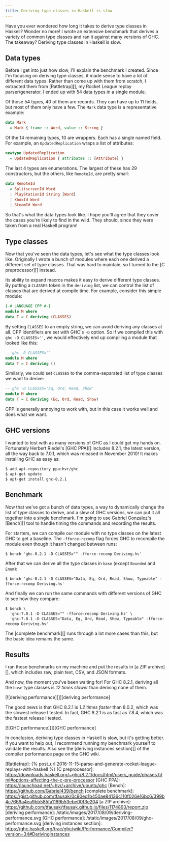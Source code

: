 ```yaml
---
title: Deriving type classes in Haskell is slow
---
```


Have you ever wondered how long it takes to derive type classes in Haskell?
Wonder no more! I wrote an extensive benchmark that derives a variety of
common type classes and ran it against many versions of GHC. The takeaway?
Deriving type classes in Haskell is slow.

## Data types

Before I get into just how slow, I'll explain the benchmark I created. Since
I'm focusing on deriving type classes, it made sense to have a lot of different
data types. Rather than come up with them from scratch, I extracted them from
[Rattletrap][], my Rocket League replay parser/generator. I ended up with 54
data types in a single module.

Of those 54 types, 40 of them are records. They can have up to 11 fields, but
most of them only have a few. The `Mark` data type is a representative example:

``` haskell
data Mark
  = Mark { frame :: Word, value :: String }
```

Of the 14 remaining types, 10 are wrappers. Each has a single named field. For
example, an `UpdatedReplication` wraps a list of attributes:

``` haskell
newtype UpdatedReplication
  = UpdatedReplication { attributes :: [Attribute] }
```

The last 4 types are enumerations. The largest of these has 29 constructors,
but the others, like `RemoteId`, are pretty small:

``` haskell
data RemoteId
  = SplitscreenId Word
  | PlayStationId String [Word]
  | XboxId Word
  | SteamId Word
```

So that's what the data types look like. I hope you'll agree that they cover
the cases you're likely to find in the wild. They should, since they were taken
from a real Haskell program!

## Type classes

Now that you've seen the data types, let's see what the type classes look like.
Originally I wrote a bunch of modules where each one derived a different set of
type classes. That was hard to maintain, so I turned to the [C preprocessor][]
instead.

Its ability to expand macros makes it easy to derive different type classes. By
putting a `CLASSES` token in the `deriving` list, we can control the list of
classes that are derived at compile time. For example, consider this simple
module:

``` haskell
{-# LANGUAGE CPP #-}
module M where
data T = C deriving (CLASSES)
```

By setting `CLASSES` to an empty string, we can avoid deriving any classes at
all. CPP identifiers are set with GHC's `-D` option. So if we compiled this
with `ghc -D CLASSES=''`, we would effectively end up compiling a module that
looked like this:

``` haskell
-- ghc -D CLASSES=''
module M where
data T = C deriving ()
```

Similarly, we could set `CLASSES` to the comma-separated list of type classes
we want to derive:

``` haskell
-- ghc -D CLASSES='Eq, Ord, Read, Show'
module M where
data T = C deriving (Eq, Ord, Read, Show)
```

CPP is generally annoying to work with, but in this case it works well and does
what we want.

## GHC versions

I wanted to test with as many versions of GHC as I could get my hands on.
Fortunately Herbert Riedel's [GHC PPA][] includes 8.2.1, the latest version,
all the way back to 7.0.1, which was released in November 2010! It makes
installing GHC as easy as:

``` shell
$ add-apt-repository ppa:hvr/ghc
$ apt-get update
$ apt-get install ghc-8.2.1
```

## Benchmark

Now that we've got a bunch of data types, a way to dynamically change the list
of type classes to derive, and a slew of GHC versions, we can put it all
together into a single benchmark. I'm going to use Gabriel Gonzalez's [Bench][]
tool to handle timing the commands and recording the results.

For starters, we can compile our module with no type classes on the latest GHC
to get a baseline. The `-fforce-recomp` flag forces GHC to recompile the module
even though it hasn't changed between runs:

``` shell
$ bench 'ghc-8.2.1 -D CLASSES="" -fforce-recomp Deriving.hs'
```

After that we can derive all the type classes in `base` (except `Bounded` and
`Enum`):

``` shell
$ bench 'ghc-8.2.1 -D CLASSES="Data, Eq, Ord, Read, Show, Typeable" -fforce-recomp Deriving.hs'
```

And finally we can run the same commands with different versions of GHC to see
how they compare:

``` shell
$ bench \
  'ghc-7.0.1 -D CLASSES="" -fforce-recomp Deriving.hs' \
  'ghc-7.0.1 -D CLASSES="Data, Eq, Ord, Read, Show, Typeable" -fforce-recomp Deriving.hs'
```

The [complete benchmark][] runs through a lot more cases than this, but the
basic idea remains the same.

## Results

I ran these benchmarks on my machine and put the results in [a ZIP archive][],
which includes raw, plain text, CSV, and JSON formats.

And now, the moment you've been waiting for! For GHC 8.2.1, deriving all the
`base` type classes is *12 times slower* than deriving none of them.

[![deriving performance][]][deriving performance]

The good news is that GHC 8.2.1 is *1.2 times faster* than 8.0.2, which was the
slowest release I tested. In fact, GHC 8.2.1 is as fast as 7.8.4, which was the
fastest release I tested.

[![GHC performance][]][GHC performance]

In conclusion, deriving type classes in Haskell is slow, but it's getting
better. If you want to help out, I recommend running my benchmark yourself to
validate the results. Also see the [deriving instances section][] of the
compiler performance page on the GHC wiki.

[Rattletrap]: {% post_url 2016-11-15-parse-and-generate-rocket-league-replays-with-haskell %}
[C preprocessor]: https://downloads.haskell.org/~ghc/8.2.1/docs/html/users_guide/phases.html#options-affecting-the-c-pre-processor
[GHC PPA]: https://launchpad.net/~hvr/+archive/ubuntu/ghc
[Bench]: https://github.com/Gabriel439/bench
[complete benchmark]: https://gist.github.com/tfausak/0c90ed1b450ae84136c110f026e16bc6/399b4c7669a4ea9bb585fa1169b53ebe00f3e204
[a ZIP archive]: https://github.com/tfausak/tfausak.github.io/files/1174893/report.zip
[deriving performance]: /static/images/2017/08/09/deriving-performance.svg
[GHC performance]: /static/images/2017/08/09/ghc-performance.svg
[deriving instances section]: https://ghc.haskell.org/trac/ghc/wiki/Performance/Compiler?version=34#Derivinginstances
